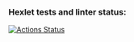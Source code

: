 ### Hexlet tests and linter status:
[![Actions Status](https://github.com/karamba-x/python-project-50/actions/workflows/hexlet-check.yml/badge.svg)](https://github.com/karamba-x/python-project-50/actions)